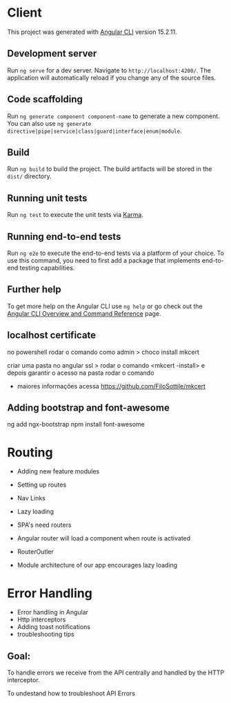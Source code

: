# Client

This project was generated with [Angular CLI](https://github.com/angular/angular-cli) version 15.2.11.

## Development server

Run `ng serve` for a dev server. Navigate to `http://localhost:4200/`. The application will automatically reload if you change any of the source files.

## Code scaffolding

Run `ng generate component component-name` to generate a new component. You can also use `ng generate directive|pipe|service|class|guard|interface|enum|module`.

## Build

Run `ng build` to build the project. The build artifacts will be stored in the `dist/` directory.

## Running unit tests

Run `ng test` to execute the unit tests via [Karma](https://karma-runner.github.io).

## Running end-to-end tests

Run `ng e2e` to execute the end-to-end tests via a platform of your choice. To use this command, you need to first add a package that implements end-to-end testing capabilities.

## Further help

To get more help on the Angular CLI use `ng help` or go check out the [Angular CLI Overview and Command Reference](https://angular.io/cli) page.

## localhost certificate 
no powershell rodar o comando como admin > choco install mkcert

criar uma pasta no angular ssl > rodar o comando  <mkcert -install> e depois garantir o acesso na pasta rodar o comando <mkcert localhost>
- maiores informações acessa https://github.com/FiloSottile/mkcert


## Adding bootstrap and font-awesome

ng add ngx-bootstrap
npm install font-awesome


# Routing

 - Adding new feature modules
 - Setting up routes
 - Nav Links
 - Lazy loading 

 - SPA's need routers
 - Angular router will load a component when route is activated
 - RouterOutler
 - Module architecture of our app encourages lazy loading

# Error Handling

  - Error handling in Angular
  - Http interceptors
  - Adding toast notifications
  - troubleshooting tips

  ## Goal:
   To handle errors we receive from the API centrally and handled by the HTTP interceptor.

   To undestand how to troubleshoot API Errors
   

